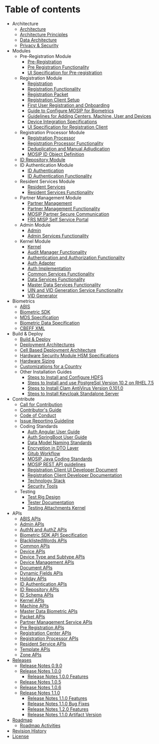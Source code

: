 # Table of contents

* Architecture
    * [Architecture](Architecture.md)
    * [Architecture Principles](Architecture-Principles.md)
    * [Data Architecture](Data-Architecture.md)
    * [Privacy & Security](Privacy-and-Security.md)    
* Modules
    * Pre-Registration Module
        * [Pre-Registration](Pre-Registration.md)
        * [Pre Registration Functionality](Pre-Registration-Functionality.md)
		* [UI Specification for Pre-registration](UI-Specification-for-Pre-Registration.md)
    * Registration Module
        * [Registration](Registration-Client.md)
        * [Registration Functionality](Registration-Functionality.md)
        * [Registration Packet](Registration-Packet.md)
        * [Registration Client Setup](Registration-Client-Setup.md)
        * [First User Registration and Onboarding](First-User-Registration-and-Onboarding.md)
        * [Guide to Configure MOSIP for Biometrics](Guide-to-Configure-MOSIP-for-Biometrics.md)
        * [Guidelines for Adding Centers, Machine, User and Devices](Guidelines-for-Adding-Centers,-Machine,-User-and-Devices.md)
        * [Device Integration Specifications](Device-Integration-Specifications.md)
		* [UI Specification for Registration Client](UI-Specification-for-Registration-Client.md)
    * Registration Processor Module    
        * [Registration Processor](Registration-Processor.md)
        * [Registration Processor Functionality](Registration-Processor-Functionality.md)
        * [Deduplication and Manual Adjudication](Deduplication-and-Manual-Adjudication.md)
        * [MOSIP ID Object Definition](MOSIP-ID-Object-Definition.md)
    * [ID Repository Module](ID-Repository.md)
    * ID Authentication    Module
        * [ID Authentication](ID-Authentication.md)
        * [ID Authentication Functionality](ID-Authentication-Functionality.md)
    * Resident Services    Module
        * [Resident Services](Resident-Services.md)
        * [Resident Services Functionality](Resident-Services-Functionality.md)
    * Partner Management Module
        * [Partner Management](Partner-Management.md)
        * [Partner Management Functionality](Partner-Management-Functionality.md)
        * [MOSIP Partner Secure Communication](MOSIP-Partner-Secure-Communication.md)
        * [FRS MISP Self Service Portal](FRS-MISP-Self-Service-Portal.md) 
    * Admin Module
        * [Admin](Admin.md)
        * [Admin Services Functionality](Admin-Services-Functionality.md)
    * Kernel Module
        * [Kernel](Kernel.md)
        * [Audit Manager Functionality](Audit-Manager-Functionality.md)
        * [Authentication and Authorization Functionality](Authentication-and-Authorization-Functionality.md)
        * [Auth Adapter](Auth-Adapter.md)
        * [Auth Implementation](Auth-Implementation.md)      
        * [Common Services Functionality](Common-Services-Functionality.md)
        * [Data Services Functionality](Data-Services-Functionality.md)
        * [Master Data Services Functionality](Master-Data-Services-Functionality.md)
        * [UIN and VID Generation Service Functionality](UIN-and-VID-Generation-Service-Functionality.md)
        * [VID Generator](VID-Generator.md)
* Biometrics 
    * [ABIS](Automated-Biometric-Identification-System-ABIS.md)
    * [Biometric SDK](Biometric-SDK.md)
    * [MDS Specification](MOSIP-Device-Service-Specification.md)
    * [Biometric Data Specification](Biometric-Data-Specification.md)
    * [CBEFF XML](CBEFF-XML.md)
* Build & Deploy
    * [Build & Deploy](Build-and-Deploy.md)
    * [Deployment Architectures](Deployment-Architectures.md)
    * [Cell Based Deployment Architecture](Cell-Based-Deployment-Architecture.md)
    * [Hardware Security Module HSM Specifications](Hardware-Security-Module-HSM-Specifications.md)
    * [Hardware Sizing](Hardware-Sizing.md)
    * [Customizations for a Country](Customisations-for-a-Country.md)
    * Other Installation Guides
        * [Steps to Install and Configure HDFS](Steps-to-Install-and-Configure-HDFS.md)
        * [Steps to Install and use PostgreSql Version 10.2 on RHEL 7.5](Steps-to-Install-and-use-PostgreSql-Version-10.2-on-RHEL-7.5.md)
        * [Steps to Install Clam AntiVirus Version 0.101.0](Steps-to-Install-Clam-AntiVirus-Version-0.101.0.md)
        * [Steps to Install Keycloak Standalone Server](Steps-to-Install-Keycloak-Standalone-Server.md)
* Contribute
    * [Call for Contribution](Call-for-Contribution.md)
    * [Contributor's Guide](Contributor-Guide.md)
    * [Code of Conduct](Code-of-Conduct.md)
    * [Issue Reporting Guideline](Issue-Reporting-Guideline.md)
    * Coding Standards
        * [Auth Angular User Guide](Auth-Angular-User-Guide.md)
        * [Auth SpringBoot User Guide](Auth-SpringBoot-User-Guide.md)
        * [Data Model Naming Standards](Data-Model-Naming-Standards.md)
        * [Encryption in DTO Layer](Encryption-in-DTO-Layer.md)
        * [Gitub Workflow](Github-Workflow.md)
        * [MOSIP Java Coding Standards](MOSIP-Java-Coding-Standards.md)
        * [MOSIP REST API guidelines](MOSIP-REST-API-guidelines.md)
        * [Registration Client UI Developer Document](Registration-Client-UI-Developer-Document.md)
        * [Registration Client Developer Documentation](Registration-Client-Developer-Documentation.md)
        * [Technology Stack](Technology-Stack.md)
        * [Security Tools](Security-Tools.md)
    * Testing
        * [Test Rig Design](Test-Rig-Design.md)
        * [Tester Documentation](Tester-Documentation.md)
        * [Testing Attachments   Kernel](Testing-Attachments---Kernel.md)
* APIs
    * [ABIS APIs](ABIS-APIs.md)
    * [Admin APIs](Admin-APIs.md)
    * [AuthN and AuthZ APIs](AuthN-and-AuthZ-APIs.md)
    * [Biometric SDK API Specification](Biometric-SDK-API-Specification.md)
    * [BlacklistedWords APIs](BlacklistedWords-APIs.md)
    * [Common APIs](Common-APIs.md)
    * [Device APIs](Device-APIs.md)
    * [Device Type and Subtype APIs](Device-Type-and-Subtype-APIs.md)
    * [Device Management APIs](Device-Management-APIs.md)
    * [Document APIs](Document-APIs.md)
	* [Dynamic Fields APIs](Dynamic-Fields-APIs.md)
    * [Holiday APIs](Holiday-APIs.md)
    * [ID Authentication APIs](ID-Authentication-APIs.md)
    * [ID Repository APIs](ID-Repository-APIs.md)
	* [ID Schema APIs](ID-Schema-APIs.md)
    * [Kernel APIs](Kernel-APIs.md)
    * [Machine APIs](Machine-APIs.md)
    * [Master Data Biometric APIs](Master-Data-Biometric-APIs.md)
    * [Packet APIs](Packet-APIs.md)
    * [Partner Management Service APIs](Partner-Management-Service-APIs.md)
    * [Pre Registration APIs](Pre-Registration-APIs.md)
    * [Registration Center APIs](Registration-Center-APIs.md)
    * [Registration Processor APIs](Registration-Processor-APIs.md)
    * [Resident Service APIs](Resident-Service-APIs.md)
    * [Template APIs](Template-APIs.md)
    * [Zone APIs](Zone-APIs.md)
* [Releases](MOSIP-Releases.md)
    * [Release Notes 0.9.0](Release-Notes-0.9.0.md)
    * [Release Notes 1.0.0](Release-Notes-1.0.0.md)
        * [Release Notes 1.0.0 Features](Release-Notes-1.0.0-Features.md)
    * [Release Notes 1.0.5](Release-Notes-1.0.5.md)
    * [Release Notes 1.0.6](Release-Notes-1.0.6.md)
    * [Release Notes 1.1.0](Release-Notes-1.1.0.md)
        * [Release Notes 1.1.0 Features](Release-Notes-1.1.0-Features.md)
        * [Release Notes 1.1.0 Bug Fixes](Release-Notes-1.1.0-Bug-Fixes.md)
        * [Release Notes 1.2.0 Features](Release-Notes-1.2.0-Features.md)
        * [Release Notes 1.1.0 Artifact Version](Release-Notes-1.1.0-Artifact-Version.md)
* [Roadmap](Roadmap.md)
    * [Roadmap Activities](Roadmap-Activities.md)
* [Revision History](Revision-History.md)
* [License](License.md)
